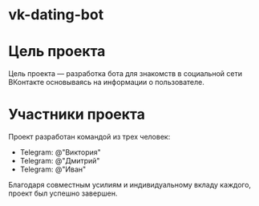 # vk-dating-bot

# Цель проекта
Цель проекта — разработка бота для знакомств в социальной сети ВКонтакте основываясь на информации о пользователе.

# Участники проекта
Проект разработан командой из трех человек:

* Telegram: @"Виктория"
* Telegram: @"Дмитрий"
* Telegram: @"Иван"

Благодаря совместным усилиям и индивидуальному вкладу каждого, проект был успешно завершен.
